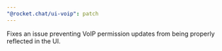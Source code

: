 ```yaml
---
"@rocket.chat/ui-voip": patch
---
```


Fixes an issue preventing VoIP permission updates from being properly reflected in the UI.
